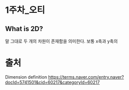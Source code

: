 1주차_오티
===========

What is 2D?
-------------
말 그대로 두 개의 차원이 존재함을 의미한다. 보통 x축과 y축의 

# 출처

Dimension definition <https://terms.naver.com/entry.naver?docId=5741501&cid=60217&categoryId=60217>
